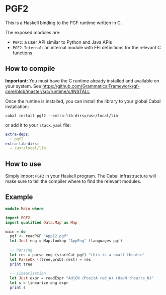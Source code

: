 # PGF2

This is a Haskell binding to the PGF runtime written in C.

The exposed modules are:

- `PGF2`: a user API similar to Python and Java APIs
- `PGF2.Internal`: an internal module with FFI definitions for the relevant C functions

## How to compile

**Important:** You must have the C runtime already installed and available on your system.
See <https://github.com/GrammaticalFramework/gf-core/blob/master/src/runtime/c/INSTALL>

Once the runtine is installed, you can install the library to your global Cabal installation:

```
cabal install pgf2 --extra-lib-dirs=/usr/local/lib
```

or add it to your `stack.yaml` file:

```yaml
extra-deps:
  - pgf2
extra-lib-dirs:
  - /usr/local/lib
```

## How to use

Simply import `PGF2` in your Haskell program.
The Cabal infrastructure will make sure to tell the compiler where to find the relevant modules.

## Example

```haskell
module Main where

import PGF2
import qualified Data.Map as Map

main = do
  pgf <- readPGF "App12.pgf"
  let Just eng = Map.lookup "AppEng" (languages pgf)
  
  -- Parsing
  let res = parse eng (startCat pgf) "this is a small theatre"
  let ParseOk ((tree,prob):rest) = res
  print tree
  
  -- Linearisation
  let Just expr = readExpr "AdjCN (PositA red_A) (UseN theatre_N)"
  let s = linearize eng expr
  print s
```
